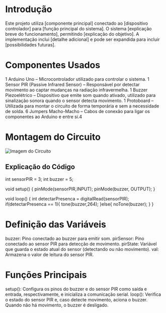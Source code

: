 # Introdução
Este projeto utiliza [componente principal] conectado ao [dispositivo controlador] para [função principal do sistema]. O sistema [explicação breve do funcionamento], permitindo [explicação do objetivo]. A implementação inclui [detalhe adicional] e pode ser expandida para incluir [possibilidades futuras].

# Componentes Usados

1 Arduino Uno – Microcontrolador utilizado para controlar o sistema.
1 Sensor PIR (Passive Infrared Sensor) – Responsável por detectar movimento ao captar mudanças na radiação infravermelha.
1 Buzzer Piezoelétrico – Dispositivo que emite som quando ativado, utilizado para sinalização sonora quando o sensor detecta movimento.
1 Protoboard – Utilizada para montar o circuito de forma temporária e sem a necessidade de solda.
6 Jumpers Macho-Macho – Cabos de conexão para ligar os componentes ao Arduino e entre si.4

# Montagem do Circuito

![Imagem do Circuito](detector-ded-presenca.png)

## Explicação do Código

int sensorPIR = 3;
int buzzer = 5;

void setup()
{
  pinMode(sensorPIR,INPUT);
  pinMode(buzzer, OUTPUT);
}

void loop()
{
 int detectarPresenca = digitalRead(sensorPIR);
  if(detectarPresenca == 1){
    tone(buzzer,264);
  }else{
    noTone(buzzer);
}
    }

# Definição das Variáveis

buzzer: Pino conectado ao buzzer para emitir som.
pirSensor: Pino conectado ao sensor PIR para detecção de movimento.
pirState: Variável que guarda o estado atual do sensor (detectando ou não movimento).
val: Armazena o valor de leitura do sensor PIR.

# Funções Principais

setup(): Configura os pinos do buzzer e do sensor PIR como saída e entrada, respectivamente, e inicializa a comunicação serial.
loop(): Verifica o estado do sensor PIR e, caso detecte movimento, aciona o buzzer. Quando não há movimento, o buzzer é desligado.
